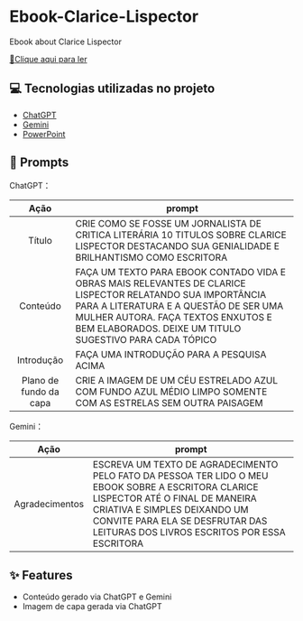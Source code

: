 # Ebook-Clarice-Lispector
Ebook about Clarice Lispector


<a href="https://github.com/fabiolacfleck/ebook-Clarice-Lispector/blob/main/Clarice%20Lispector.pdf"> 📕Clique aqui para ler</a>

## 💻 Tecnologias utilizadas no projeto

- [ChatGPT](https://chat.openai.com/) 
- [Gemini](https://gemini.google.com/)
- [PowerPoint](https://www.microsoft.com/en/microsoft-365/powerpoint)

## 🧠 Prompts


ChatGPT：

|   Ação   | prompt                                                                                                                                                                                                                                                                         |
| :------: | ------------------------------------------------------------------------------------------------------------------------------------------------------------------------------------------------------------------------------------------------------------------------------ |
|  Título  | CRIE COMO SE FOSSE UM JORNALISTA DE CRITICA LITERÁRIA 10 TITULOS SOBRE CLARICE LISPECTOR DESTACANDO SUA GENIALIDADE E BRILHANTISMO COMO ESCRITORA                                                       |
| Conteúdo |FAÇA UM TEXTO PARA EBOOK CONTADO VIDA E OBRAS MAIS RELEVANTES DE CLARICE LISPECTOR RELATANDO SUA IMPORTÂNCIA PARA A LITERATURA E A QUESTÃO DE SER UMA MULHER AUTORA. FAÇA TEXTOS ENXUTOS E BEM ELABORADOS. DEIXE UM TITULO SUGESTIVO PARA CADA TÓPICO |
|  Introdução  | FAÇA UMA INTRODUÇÃO PARA A PESQUISA ACIMA |
|  Plano de fundo da capa  | CRIE A IMAGEM DE UM CÉU ESTRELADO AZUL COM FUNDO AZUL MÉDIO LIMPO SOMENTE COM AS ESTRELAS SEM OUTRA PAISAGEM |

Gemini：

|  Ação  | prompt                                                                                 |
| :----: | -------------------------------------------------------------------------------------- |
| Agradecimentos | ESCREVA UM TEXTO DE AGRADECIMENTO PELO FATO DA PESSOA TER LIDO O MEU EBOOK SOBRE A ESCRITORA CLARICE LISPECTOR ATÉ O FINAL DE MANEIRA CRIATIVA E SIMPLES DEIXANDO UM CONVITE PARA ELA SE DESFRUTAR DAS LEITURAS DOS LIVROS ESCRITOS POR ESSA ESCRITORA |

## ✨ Features

- Conteúdo gerado via ChatGPT e Gemini
- Imagem de capa gerada via ChatGPT


